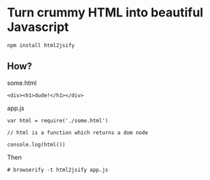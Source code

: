 # Turn crummy HTML into beautiful Javascript

    npm install html2jsify

## How?

some.html

    <div><h1>dude!</h1></div>

app.js

    var html = require('./some.html')

    // html is a function which returns a dom node

    console.log(html())

Then

    # browserify -t html2jsify app.js
